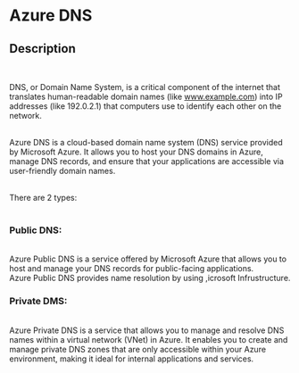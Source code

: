<h1>Azure DNS</h1>

<h2>Description</h2>

<br />

DNS, or Domain Name System, is a critical component of the internet that translates human-readable domain names (like www.example.com) into IP addresses (like 192.0.2.1) that computers use to identify each other on the network.
<br /><br />


Azure DNS is a cloud-based domain name system (DNS) service provided by Microsoft Azure. It allows you to host your DNS domains in Azure, manage DNS records, and ensure that your applications are accessible via user-friendly domain names.
<br /><br />

There are 2 types:
<br /><br />

<h3>Public DNS:</h3> <br />
Azure Public DNS is a service offered by Microsoft Azure that allows you to host and manage your DNS records for public-facing applications.<br />
Azure Public DNS provides name resolution by using ,icrosoft Infrustructure.


<h3>Private DMS:</h3> <br />
Azure Private DNS is a service that allows you to manage and resolve DNS names within a virtual network (VNet) in Azure. It enables you to create and manage private DNS zones that are only accessible within your Azure environment, making it ideal for internal applications and services.


